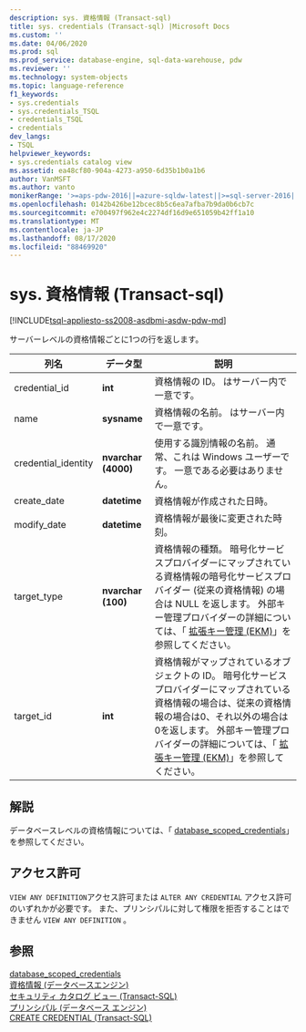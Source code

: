 ```yaml
---
description: sys. 資格情報 (Transact-sql)
title: sys. credentials (Transact-sql) |Microsoft Docs
ms.custom: ''
ms.date: 04/06/2020
ms.prod: sql
ms.prod_service: database-engine, sql-data-warehouse, pdw
ms.reviewer: ''
ms.technology: system-objects
ms.topic: language-reference
f1_keywords:
- sys.credentials
- sys.credentials_TSQL
- credentials_TSQL
- credentials
dev_langs:
- TSQL
helpviewer_keywords:
- sys.credentials catalog view
ms.assetid: ea48cf80-904a-4273-a950-6d35b1b0a1b6
author: VanMSFT
ms.author: vanto
monikerRange: '>=aps-pdw-2016||=azure-sqldw-latest||>=sql-server-2016||=sqlallproducts-allversions||>=sql-server-linux-2017||=azuresqldb-mi-current'
ms.openlocfilehash: 0142b426be12bcec8b5c6ea7afba7b9da0b6cb7c
ms.sourcegitcommit: e700497f962e4c2274df16d9e651059b42ff1a10
ms.translationtype: MT
ms.contentlocale: ja-JP
ms.lasthandoff: 08/17/2020
ms.locfileid: "88469920"
---
```

# <a name="syscredentials-transact-sql"></a>sys. 資格情報 (Transact-sql)
[!INCLUDE[tsql-appliesto-ss2008-asdbmi-asdw-pdw-md](../../includes/tsql-appliesto-ss2008-asdbmi-asdw-pdw-md.md)]

  サーバーレベルの資格情報ごとに1つの行を返します。  
  
|列名|データ型|説明|  
|-----------------|---------------|-----------------|  
|credential_id|**int**|資格情報の ID。 はサーバー内で一意です。|  
|name|**sysname**|資格情報の名前。 はサーバー内で一意です。|  
|credential_identity|**nvarchar (4000)**|使用する識別情報の名前。 通常、これは Windows ユーザーです。 一意である必要はありません。|  
|create_date|**datetime**|資格情報が作成された日時。|  
|modify_date|**datetime**|資格情報が最後に変更された時刻。|  
|target_type|**nvarchar (100)**|資格情報の種類。 暗号化サービスプロバイダーにマップされている資格情報の暗号化サービスプロバイダー (従来の資格情報) の場合は NULL を返します。 外部キー管理プロバイダーの詳細については、「 [拡張キー管理 &#40;EKM&#41;](../../relational-databases/security/encryption/extensible-key-management-ekm.md)」を参照してください。|  
|target_id|**int**|資格情報がマップされているオブジェクトの ID。 暗号化サービスプロバイダーにマップされている資格情報の場合は、従来の資格情報の場合は0、それ以外の場合は0を返します。 外部キー管理プロバイダーの詳細については、「 [拡張キー管理 &#40;EKM&#41;](../../relational-databases/security/encryption/extensible-key-management-ekm.md)」を参照してください。|  

## <a name="remarks"></a>解説  
データベースレベルの資格情報については、「 [database_scoped_credentials](../../relational-databases/system-catalog-views/sys-database-scoped-credentials-transact-sql.md)」を参照してください。
  
## <a name="permissions"></a>アクセス許可  
 `VIEW ANY DEFINITION`アクセス許可または `ALTER ANY CREDENTIAL` アクセス許可のいずれかが必要です。 また、プリンシパルに対して権限を拒否することはできません `VIEW ANY DEFINITION` 。  
  
## <a name="see-also"></a>参照  
 [database_scoped_credentials](../../relational-databases/system-catalog-views/sys-database-scoped-credentials-transact-sql.md)   
 [資格情報 &#40;データベースエンジン&#41;](../../relational-databases/security/authentication-access/credentials-database-engine.md)   
 [セキュリティ カタログ ビュー &#40;Transact-SQL&#41;](../../relational-databases/system-catalog-views/security-catalog-views-transact-sql.md)   
 [プリンシパル &#40;データベース エンジン&#41;](../../relational-databases/security/authentication-access/principals-database-engine.md)   
 [CREATE CREDENTIAL &#40;Transact-SQL&#41;](../../t-sql/statements/create-credential-transact-sql.md)  
  
  
